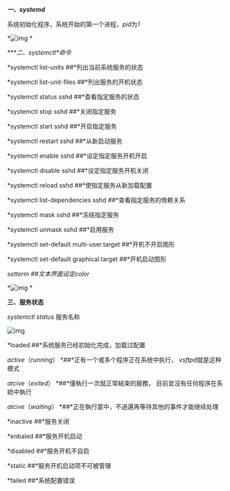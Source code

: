 ***一、systemd***

系统初始化程序，系统开始的第一个进程，*pid*为*1*

*![img](https://img-blog.csdn.net/20171107003320459?watermark/2/text/aHR0cDovL2Jsb2cuY3Nkbi5uZXQvc2t5X19tYW4=/font/5a6L5L2T/fontsize/400/fill/I0JBQkFCMA==/dissolve/70/gravity/Center)
*

***\*二、systemctl\**命令**

*systemctl list-units      ##*列出当前系统服务的状态

*systemctl list-unit-files    ##*列出服务的开机状态

*systemctl status sshd      ##*查看指定服务的状态

*systemctl stop sshd       ##*关闭指定服务

*systemctl start sshd       ##*开启指定服务

*systemctl restart sshd     ##*从新启动服务

*systemctl enable sshd      ##*设定指定服务开机开启

*systemctl disable sshd     ##*设定指定服务开机关闭

*systemctl reload sshd      ##*使指定服务从新加载配置

*systemctl list-dependencies sshd  ##*查看指定服务的倚赖关系

*systemctl mask sshd      ##*冻结指定服务

*systemctl unmask sshd      ##*启用服务

*systemctl set-default multi-user.target ##*开机不开启图形

*systemctl set-default graphical.target ##*开机启动图形

*setterm         ##*文本界面设定*color*

*![img](https://img-blog.csdn.net/20171010164347786?watermark/2/text/aHR0cDovL2Jsb2cuY3Nkbi5uZXQvc2t5X19tYW4=/font/5a6L5L2T/fontsize/400/fill/I0JBQkFCMA==/dissolve/70/gravity/Center)
*

**三、服务状态**

*systemctl  status*   服务名称

![img](https://img-blog.csdn.net/20171010164445590?watermark/2/text/aHR0cDovL2Jsb2cuY3Nkbi5uZXQvc2t5X19tYW4=/font/5a6L5L2T/fontsize/400/fill/I0JBQkFCMA==/dissolve/70/gravity/Center)

*loaded       ##*系统服务已经初始化完成，加载过配置

*active*（*running*）    *##*正有一个或多个程序正在系统中执行， *vsftpd*就是这种模式

*atcive*（*exited*）    *##*僅執行一次就正常結束的服務， 目前並沒有任何程序在系統中執行

*atcive*（*waiting*）    *##*正在執行當中，不過還再等待其他的事件才能继续处理

*inactive      ##*服务关闭

*enbaled      ##*服务开机启动

*disabled      ##*服务开机不自启

*static         ##*服务开机启动项不可被管理

*failed         ##*系统配置错误